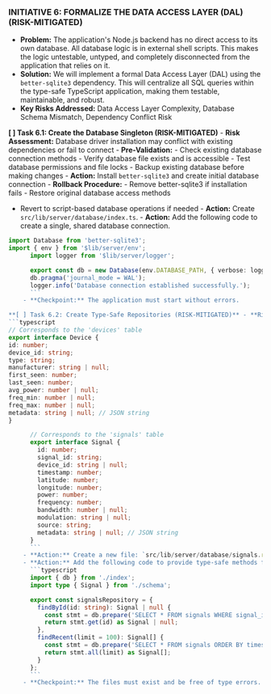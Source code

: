 ### INITIATIVE 6: FORMALIZE THE DATA ACCESS LAYER (DAL) (RISK-MITIGATED)

- **Problem:** The application's Node.js backend has no direct access to its own database. All database logic is in external shell scripts. This makes the logic untestable, untyped, and completely disconnected from the application that relies on it.
- **Solution:** We will implement a formal Data Access Layer (DAL) using the `better-sqlite3` dependency. This will centralize all SQL queries within the type-safe TypeScript application, making them testable, maintainable, and robust.
- **Key Risks Addressed:** Data Access Layer Complexity, Database Schema Mismatch, Dependency Conflict Risk

**[ ] Task 6.1: Create the Database Singleton (RISK-MITIGATED)** - **Risk Assessment:** Database driver installation may conflict with existing dependencies or fail to connect - **Pre-Validation:** - Check existing database connection methods - Verify database file exists and is accessible - Test database permissions and file locks - Backup existing database before making changes - **Action:** Install `better-sqlite3` and create initial database connection - **Rollback Procedure:** - Remove better-sqlite3 if installation fails - Restore original database access methods
 - Revert to script-based database operations if needed - **Action:** Create `src/lib/server/database/index.ts`. - **Action:** Add the following code to create a single, shared database connection.
```typescript
import Database from 'better-sqlite3';
import { env } from '$lib/server/env';
      import logger from '$lib/server/logger';

      export const db = new Database(env.DATABASE_PATH, { verbose: logger.debug.bind(logger) });
      db.pragma('journal_mode = WAL');
      logger.info('Database connection established successfully.');
      ```
    - **Checkpoint:** The application must start without errors.

**[ ] Task 6.2: Create Type-Safe Repositories (RISK-MITIGATED)** - **Risk Assessment:** Database schema types may not match actual database structure - **Pre-Validation:** - Inspect actual database schema using SQLite browser or command line - Compare existing table structures with planned interfaces - Test database queries against actual data before creating repositories - **Action:** Create a new file `src/lib/server/database/schema.ts` to hold the TypeScript interfaces for your database tables. This provides a single source of truth for your data shapes. - **Rollback Procedure:** - Remove schema.ts if type mismatches occur - Revert to dynamic typing if interfaces are incorrect - Use database introspection tools to verify actual schema
```typescript
// Corresponds to the 'devices' table
export interface Device {
id: number;
device_id: string;
type: string;
manufacturer: string | null;
first_seen: number;
last_seen: number;
avg_power: number | null;
freq_min: number | null;
freq_max: number | null;
metadata: string | null; // JSON string
}

      // Corresponds to the 'signals' table
      export interface Signal {
        id: number;
        signal_id: string;
        device_id: string | null;
        timestamp: number;
        latitude: number;
        longitude: number;
        power: number;
        frequency: number;
        bandwidth: number | null;
        modulation: string | null;
        source: string;
        metadata: string | null; // JSON string
      }
      ```
    - **Action:** Create a new file: `src/lib/server/database/signals.repository.ts`.
    - **Action:** Add the following code to provide type-safe methods for accessing signal data.
      ```typescript
      import { db } from './index';
      import type { Signal } from './schema';

      export const signalsRepository = {
        findById(id: string): Signal | null {
          const stmt = db.prepare('SELECT * FROM signals WHERE signal_id = ?');
          return stmt.get(id) as Signal | null;
        },
        findRecent(limit = 100): Signal[] {
          const stmt = db.prepare('SELECT * FROM signals ORDER BY timestamp DESC LIMIT ?');
          return stmt.all(limit) as Signal[];
        }
      };
      ```
    - **Checkpoint:** The files must exist and be free of type errors.
